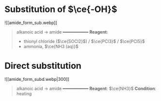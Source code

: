 # Substitution of $\ce{-OH}$
![[amide_form_sub.webp]]

> alkanoic acid → amide
> ━━━━━━━━━━
> **Reagent**:
> - thionyl chloride ($\ce{SOCl2}$) / $\ce{PCl3}$ / $\ce{PCl5}$
> - ammonia, $\ce{NH3 (aq)}$

# Direct substitution
![[amide_form_subd.webp|300]]

> alkanoic acid → amide
> ━━━━━━━━━━
> **Reagent**: $\ce{NH3}$
> **Condition**: heating
